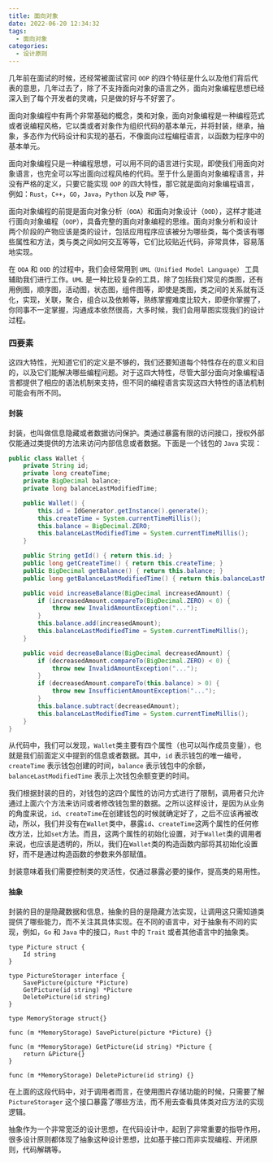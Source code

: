 ```yaml
---
title: 面向对象
date: 2022-06-20 12:34:32
tags:
  - 面向对象
categories:
  - 设计原则
---
```



几年前在面试的时候，还经常被面试官问 `OOP` 的四个特征是什么以及他们背后代表的意思，几年过去了，除了不支持面向对象的语言之外，面向对象编程思想已经深入到了每个开发者的灵魂，只是做的好与不好罢了。

面向对象编程中有两个非常基础的概念，类和对象，面向对象编程是一种编程范式或者说编程风格，它以类或者对象作为组织代码的基本单元，并将封装，继承，抽象，多态作为代码设计和实现的基石，不像面向过程编程语言，以函数为程序中的基本单元。

面向对象编程只是一种编程思想，可以用不同的语言进行实现，即使我们用面向对象语言，也完全可以写出面向过程风格的代码。至于什么是面向对象编程语言，并没有严格的定义，只要它能实现 `OOP` 的四大特性，那它就是面向对象编程语言，例如：`Rust`，`C++`，`GO`，`Java`，`Python` 以及 `PHP` 等，

面向对象编程的前提是面向对象分析（`OOA`）和面向对象设计（`OOD`），这样才能进行面向对象编程（`OOP`），具备完整的面向对象编程的思维。面向对象分析和设计两个阶段的产物应该是类的设计，包括应用程序应该被分为哪些类，每个类该有哪些属性和方法，类与类之间如何交互等等，它们比较贴近代码，非常具体，容易落地实现。

在 `OOA` 和 `OOD` 的过程中，我们会经常用到 `UML（Unified Model Language）` 工具辅助我们进行工作。`UML` 是一种比较复杂的工具，除了包括我们常见的类图，还有用例图，顺序图，活动图，状态图，组件图等，即使是类图，类之间的关系就有泛化，实现，关联，聚合，组合以及依赖等，熟练掌握难度比较大，即便你掌握了，你同事不一定掌握，沟通成本依然很高，大多时候，我们会用草图实现我们的设计过程。


<!-- more -->

### 四要素

这四大特性，光知道它们的定义是不够的，我们还要知道每个特性存在的意义和目的，以及它们能解决哪些编程问题。对于这四大特性，尽管大部分面向对象编程语言都提供了相应的语法机制来支持，但不同的编程语言实现这四大特性的语法机制可能会有所不同。

#### 封装

封装，也叫做信息隐藏或者数据访问保护。类通过暴露有限的访问接口，授权外部仅能通过类提供的方法来访问内部信息或者数据。下面是一个钱包的 `Java` 实现：

```java
public class Wallet {
    private String id;
    private long createTime;
    private BigDecimal balance;
    private long balanceLastModifiedTime;

    public Wallet() {
        this.id = IdGenerator.getInstance().generate();
        this.createTime = System.currentTimeMillis();
        this.balance = BigDecimal.ZERO;
        this.balanceLastModifiedTime = System.currentTimeMillis();
    }

    public String getId() { return this.id; }
    public long getCreateTime() { return this.createTime; }
    public BigDecimal getBalance() { return this.balance; }
    public long getBalanceLastModifiedTime() { return this.balanceLastModifiedTime;  }

    public void increaseBalance(BigDecimal increasedAmount) {
        if (increasedAmount.compareTo(BigDecimal.ZERO) < 0) {
            throw new InvalidAmountException("...");
        }
        this.balance.add(increasedAmount);
        this.balanceLastModifiedTime = System.currentTimeMillis();
    }

    public void decreaseBalance(BigDecimal decreasedAmount) {
        if (decreasedAmount.compareTo(BigDecimal.ZERO) < 0) {
            throw new InvalidAmountException("...");
        }
        if (decreasedAmount.compareTo(this.balance) > 0) {
            throw new InsufficientAmountException("...");
        }
        this.balance.subtract(decreasedAmount);
        this.balanceLastModifiedTime = System.currentTimeMillis();
    }
}
```

从代码中，我们可以发现，`Wallet`类主要有四个属性（也可以叫作成员变量），也就是我们前面定义中提到的信息或者数据。其中，`id` 表示钱包的唯一编号，`createTime` 表示钱包创建的时间，`balance` 表示钱包中的余额，`balanceLastModifiedTime` 表示上次钱包余额变更的时间。

我们根据封装的目的，对钱包的这四个属性的访问方式进行了限制，调用者只允许通过上面六个方法来访问或者修改钱包里的数据。之所以这样设计，是因为从业务的角度来说，`id`、`createTime`在创建钱包的时候就确定好了，之后不应该再被改动，所以，我们并没有在`Wallet`类中，暴露`id`、`createTime`这两个属性的任何修改方法，比如`set`方法。而且，这两个属性的初始化设置，对于`Wallet`类的调用者来说，也应该是透明的，所以，我们在`Wallet`类的构造函数内部将其初始化设置好，而不是通过构造函数的参数来外部赋值。

封装意味着我们需要控制类的灵活性，仅通过暴露必要的操作，提高类的易用性。

#### 抽象

封装的目的是隐藏数据和信息，抽象的目的是隐藏方法实现，让调用这只需知道类提供了哪些能力，而不关注其具体实现。在不同的语言中，对于抽象有不同的实现，例如，`Go` 和 `Java` 中的接口，`Rust` 中的 `Trait` 或者其他语言中的抽象类。

```golang
type Picture struct {
	Id string
}

type PictureStorager interface {
	SavePicture(picture *Picture)
	GetPicture(id string) *Picture
	DeletePicture(id string)
}

type MemoryStorage struct{}

func (m *MemoryStorage) SavePicture(picture *Picture) {}

func (m *MemoryStorage) GetPicture(id string) *Picture {
	return &Picture{}
}

func (m *MemoryStorage) DeletePicture(id string) {}
```

在上面的这段代码中，对于调用者而言，在使用图片存储功能的时候，只需要了解 `PictureStorager` 这个接口暴露了哪些方法，而不用去查看具体类对应方法的实现逻辑。

抽象作为一个非常宽泛的设计思想，在代码设计中，起到了非常重要的指导作用，很多设计原则都体现了抽象这种设计思想，比如基于接口而非实现编程、开闭原则，代码解耦等。